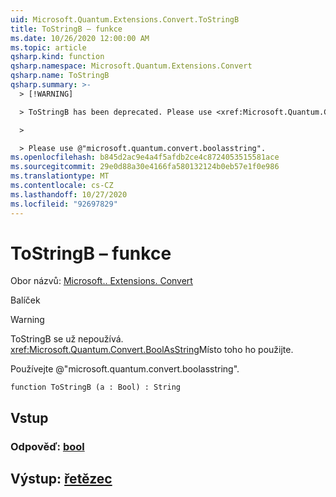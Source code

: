 ```yaml
---
uid: Microsoft.Quantum.Extensions.Convert.ToStringB
title: ToStringB – funkce
ms.date: 10/26/2020 12:00:00 AM
ms.topic: article
qsharp.kind: function
qsharp.namespace: Microsoft.Quantum.Extensions.Convert
qsharp.name: ToStringB
qsharp.summary: >-
  > [!WARNING]

  > ToStringB has been deprecated. Please use <xref:Microsoft.Quantum.Convert.BoolAsString> instead.

  >

  > Please use @"microsoft.quantum.convert.boolasstring".
ms.openlocfilehash: b845d2ac9e4a4f5afdb2ce4c8724053515581ace
ms.sourcegitcommit: 29e0d88a30e4166fa580132124b0eb57e1f0e986
ms.translationtype: MT
ms.contentlocale: cs-CZ
ms.lasthandoff: 10/27/2020
ms.locfileid: "92697829"
---
```

# <a name="tostringb-function"></a>ToStringB – funkce

Obor názvů: [Microsoft.. Extensions. Convert](xref:Microsoft.Quantum.Extensions.Convert)

Balíček [](https://nuget.org/packages/)


> [!WARNING]
> ToStringB se už nepoužívá. <xref:Microsoft.Quantum.Convert.BoolAsString>Místo toho ho použijte.
>
> Používejte @"microsoft.quantum.convert.boolasstring".



```qsharp
function ToStringB (a : Bool) : String
```


## <a name="input"></a>Vstup

### <a name="a--bool"></a>Odpověď: [bool](xref:microsoft.quantum.lang-ref.bool)





## <a name="output--string"></a>Výstup: [řetězec](xref:microsoft.quantum.lang-ref.string)

